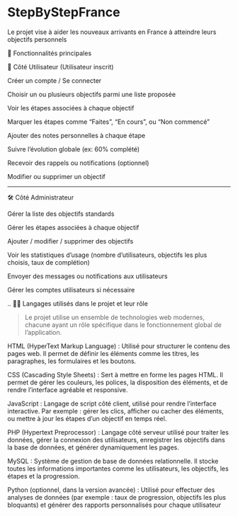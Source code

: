 # StepByStepFrance
Le projet vise à aider les nouveaux arrivants en France à atteindre leurs objectifs personnels


🔧 Fonctionnalités principales

👤 Côté Utilisateur (Utilisateur inscrit)

Créer un compte / Se connecter

Choisir un ou plusieurs objectifs parmi une liste proposée

Voir les étapes associées à chaque objectif

Marquer les étapes comme “Faites”, “En cours”, ou “Non commencé”

Ajouter des notes personnelles à chaque étape

Suivre l’évolution globale (ex: 60% complété)

Recevoir des rappels ou notifications (optionnel)

Modifier ou supprimer un objectif



---

🛠️ Côté Administrateur

Gérer la liste des objectifs standards

Gérer les étapes associées à chaque objectif

Ajouter / modifier / supprimer des objectifs

Voir les statistiques d’usage (nombre d’utilisateurs, objectifs les plus choisis, taux de complétion)

Envoyer des messages ou notifications aux utilisateurs

Gérer les comptes utilisateurs si nécessaire



..
🧑‍💻 Langages utilisés dans le projet et leur rôle

> Le projet utilise un ensemble de technologies web modernes, chacune ayant un rôle spécifique dans le fonctionnement global de l’application.



HTML (HyperText Markup Language) :
Utilisé pour structurer le contenu des pages web. Il permet de définir les éléments comme les titres, les paragraphes, les formulaires et les boutons.

CSS (Cascading Style Sheets) :
Sert à mettre en forme les pages HTML. Il permet de gérer les couleurs, les polices, la disposition des éléments, et de rendre l’interface agréable et responsive.

JavaScript :
Langage de script côté client, utilisé pour rendre l’interface interactive. Par exemple : gérer les clics, afficher ou cacher des éléments, ou mettre à jour les étapes d’un objectif en temps réel.

PHP (Hypertext Preprocessor) :
Langage côté serveur utilisé pour traiter les données, gérer la connexion des utilisateurs, enregistrer les objectifs dans la base de données, et générer dynamiquement les pages.

MySQL :
Système de gestion de base de données relationnelle. Il stocke toutes les informations importantes comme les utilisateurs, les objectifs, les étapes et la progression.

Python (optionnel, dans la version avancée) :
Utilisé pour effectuer des analyses de données (par exemple : taux de progression, objectifs les plus bloquants) et générer des rapports personnalisés pour chaque utilisateur
